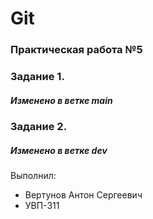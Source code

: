 # Git
### Практическая работа №5
### Задание 1.
##### Изменено в ветке main
### Задание 2.
##### Изменено в ветке dev
Выполнил:
* Вертунов Антон Сергеевич
* УВП-311
